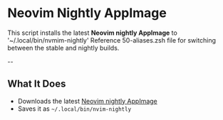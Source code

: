 # Neovim Nightly AppImage

This script installs the latest **Neovim nightly AppImage** to '~/.local/bin/nvmim-nightly'
Reference 50-aliases.zsh file for switching between the stable and nightly builds.

--

## What It Does

- Downloads the latest [Neovim nightly AppImage](https://github.com/neovim/neovim/releases)
- Saves it as `~/.local/bin/nvim-nightly`
